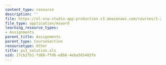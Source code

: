 ```yaml
---
content_type: resource
description: ''
file: https://ol-ocw-studio-app-production.s3.amazonaws.com/courses/1-224j-carrier-systems-fall-2003/17cb27b1fd88ffd6e8b64eba565403fe_ps1_solution.xls
file_type: application/msword
learning_resource_types:
- Assignments
parent_title: Assignments
parent_type: CourseSection
resourcetype: Other
title: ps1_solution.xls
uid: 17cb27b1-fd88-ffd6-e8b6-4eba565403fe
---
```

